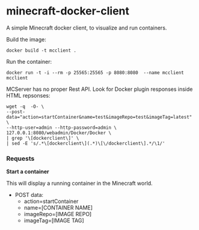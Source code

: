 # minecraft-docker-client
A simple Minecraft docker client, to visualize and run containers.

Build the image:

```
docker build -t mcclient .
```

Run the container:

```
docker run -t -i --rm -p 25565:25565 -p 8080:8080  --name mcclient mcclient
```

MCServer has no proper Rest API.
Look for Docker plugin responses inside HTML repsonses:

```
wget -q  -O- \
--post-data="action=startContainer&name=test&imageRepo=test&imageTag=latest" \
--http-user=admin --http-password=admin \
127.0.0.1:8080/webadmin/Docker/Docker \
| grep '\[dockerclient\]' \
| sed -E 's/.*\[dockerclient\](.*)\[\/dockerclient\].*/\1/'
```

### Requests

**Start a container**

This will display a running container in the Minecraft world.

- POST data:
	- action=startContainer
	- name=[CONTAINER NAME] 
	- imageRepo=[IMAGE REPO]
	- imageTag=[IMAGE TAG]

